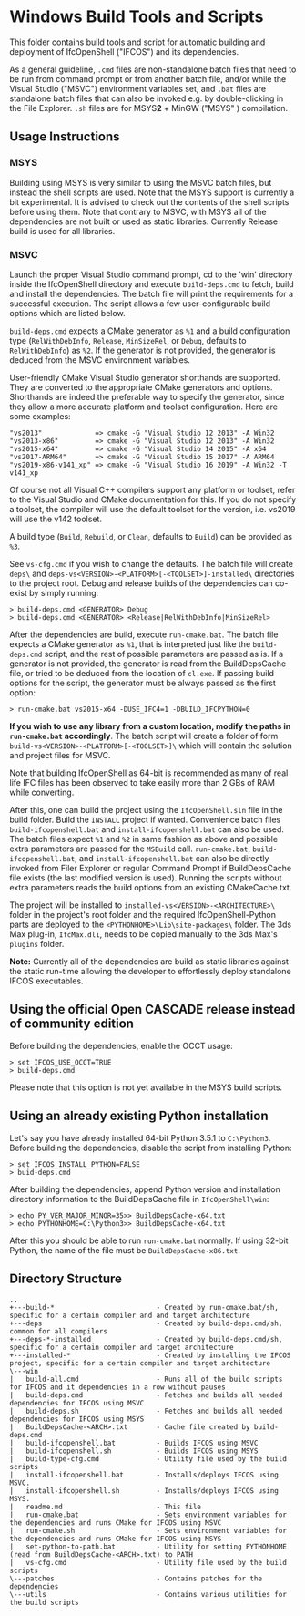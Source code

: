 Windows Build Tools and Scripts
===============================
This folder contains build tools and script for automatic building and deployment of IfcOpenShell ("IFCOS")
and its dependencies.

As a general guideline, `.cmd` files are non-standalone batch files that need to be run from command prompt or from
another batch file, and/or while the Visual Studio ("MSVC") environment variables set, and `.bat` files are standalone batch
files that can also be invoked e.g. by double-clicking in the File Explorer. `.sh` files are for MSYS**2** + MinGW ("MSYS"
) compilation.

Usage Instructions
------------------
### MSYS

Building using MSYS is very similar to using the MSVC batch files, but instead the shell scripts
are used. Note that the MSYS support is currently a bit experimental. It is advised to check out the contents
of the shell scripts before using them. Note that contrary to MSVC, with MSYS all of the dependencies are not
built or used as static libraries. Currently Release build is used for all libraries.

### MSVC
Launch the proper Visual Studio command prompt, cd to the 'win' directory inside the IfcOpenShell directory and execute `build-deps.cmd` to fetch, build and install the dependencies. The batch file will print the requirements for a successful execution. The script allows a few user-configurable build options which are listed below.

`build-deps.cmd` expects a CMake generator as `%1` and a build configuration type (`RelWithDebInfo`, `Release`, `MinSizeRel`, or `Debug`, defaults to `RelWithDebInfo`) as `%2`. If the generator is not provided, the generator is deduced from the MSVC environment variables.

User-friendly CMake Visual Studio generator shorthands are supported. They are converted to the appropriate CMake generators and options. Shorthands are indeed the preferable way to specify the generator, since they allow a more accurate platform and toolset configuration. Here are some examples:
```
"vs2013"             => cmake -G "Visual Studio 12 2013" -A Win32
"vs2013-x86"         => cmake -G "Visual Studio 12 2013" -A Win32
"vs2015-x64"         => cmake -G "Visual Studio 14 2015" -A x64
"vs2017-ARM64"       => cmake -G "Visual Studio 15 2017" -A ARM64
"vs2019-x86-v141_xp" => cmake -G "Visual Studio 16 2019" -A Win32 -T v141_xp
```
Of course not all Visual C++ compilers support any platform or toolset, refer to the Visual Studio and CMake documentation for this. If you do not specify a toolset, the compiler will use the default toolset for the version, i.e. vs2019 will use the v142 toolset.

A build type (`Build`, `Rebuild`, or `Clean`, defaults to `Build`) can be provided as `%3`.

See `vs-cfg.cmd` if you wish to change the defaults. The batch file will create `deps\` and `deps-vs<VERSION>-<PLATFORM>[-<TOOLSET>]-installed\` directories to the project root. Debug and release builds of the dependencies can co-exist by simply running:
```
> build-deps.cmd <GENERATOR> Debug
> build-deps.cmd <GENERATOR> <Release|RelWithDebInfo|MinSizeRel>
```

After the dependencies are build, execute `run-cmake.bat`. The batch file expects a CMake generator as `%1`, that is interpreted just like the `build-deps.cmd` script, and the rest of possible parameters are passed as is. If a generator is not provided, the generator is read from the BuildDepsCache file, or tried to be deduced from the location of `cl.exe`. If passing build options for the script, the generator must be always passed as the first option:
```
> run-cmake.bat vs2015-x64 -DUSE_IFC4=1 -DBUILD_IFCPYTHON=0
```

**If you wish to use any library from a custom location, modify the paths in `run-cmake.bat` accordingly**. The batch script will create a folder of form `build-vs<VERSION>-<PLATFORM>[-<TOOLSET>]\` which will contain the solution and project files for MSVC.

Note that building IfcOpenShell as 64-bit is recommended as many of real life IFC files has been observed to take easily more than 2 GBs of RAM while converting.

After this, one can build the project using the `IfcOpenShell.sln` file in the build folder. Build the `INSTALL` project
if wanted. Convenience batch files `build-ifcopenshell.bat` and `install-ifcopenshell.bat` can also be used. The batch
files expect `%1` and `%2` in same fashion as above and possible extra parameters are passed for the `MSBuild` call.
`run-cmake.bat`, `build-ifcopenshell.bat`, and `install-ifcopenshell.bat` can also be directly invoked from Filer Explorer
or regular Command Prompt if BuildDepsCache file exists (the last modified version is used). Running the scripts without extra
parameters reads the build options from an existing CMakeCache.txt.

The project will be installed to `installed-vs<VERSION>-<ARCHITECTURE>\` folder in the project's root folder and the
required IfcOpenShell-Python parts are deployed to the `<PYTHONHOME>\Lib\site-packages\` folder. The 3ds Max plug-in,
`IfcMax.dli`, needs to be copied manually to the 3ds Max's `plugins` folder.

**Note:** Currently all of the dependencies are build as static libraries against the static run-time allowing the
developer to effortlessly deploy standalone IFCOS executables.

Using the official Open CASCADE release instead of community edition
---------------------------------------------
Before building the dependencies, enable the OCCT usage:
```
> set IFCOS_USE_OCCT=TRUE
> build-deps.cmd
```

Please note that this option is not yet available in the MSYS build scripts.

Using an already existing Python installation
---------------------------------------------

Let's say you have already installed 64-bit Python 3.5.1 to `C:\Python3`.
Before building the dependencies, disable the script from installing Python:
```
> set IFCOS_INSTALL_PYTHON=FALSE
> buid-deps.cmd
```

After building the dependencies, append Python version and installation directory information to the BuildDepsCache file
in `IfcOpenShell\win`:
```
> echo PY_VER_MAJOR_MINOR=35>> BuildDepsCache-x64.txt
> echo PYTHONHOME=C:\Python3>> BuildDepsCache-x64.txt
```

After this you should be able to run `run-cmake.bat` normally. If using 32-bit Python, the name of the file must be
`BuildDepsCache-x86.txt`.

Directory Structure
------------------
```
..
+---build-*                         - Created by run-cmake.bat/sh, specific for a certain compiler and and target architecture
+---deps                            - Created by build-deps.cmd/sh, common for all compilers
+---deps-*-installed                - Created by build-deps.cmd/sh, specific for a certain compiler and target architecture
+---installed-*                     - Created by installing the IFCOS project, specific for a certain compiler and target architecture
\---win
|   build-all.cmd                   - Runs all of the build scripts for IFCOS and it dependencies in a row without pauses
|   build-deps.cmd                  - Fetches and builds all needed dependencies for IFCOS using MSVC
|   build-deps.sh                   - Fetches and builds all needed dependencies for IFCOS using MSYS
|   BuildDepsCache-<ARCH>.txt       - Cache file created by build-deps.cmd
|   build-ifcopenshell.bat          - Builds IFCOS using MSVC
|   build-ifcopenshell.sh           - Builds IFCOS using MSYS
|   build-type-cfg.cmd              - Utility file used by the build scripts
|   install-ifcopenshell.bat        - Installs/deploys IFCOS using MSVC.
|   install-ifcopenshell.sh         - Installs/deploys IFCOS using MSYS.
|   readme.md                       - This file
|   run-cmake.bat                   - Sets environment variables for the dependencies and runs CMake for IFCOS using MSVC
|   run-cmake.sh                    - Sets environment variables for the dependencies and runs CMake for IFCOS using MSYS
|   set-python-to-path.bat          - Utility for setting PYTHONHOME (read from BuildDepsCache-<ARCH>.txt) to PATH
|   vs-cfg.cmd                      - Utility file used by the build scripts
\---patches                         - Contains patches for the dependencies
\---utils                           - Contains various utilities for the build scripts
```
